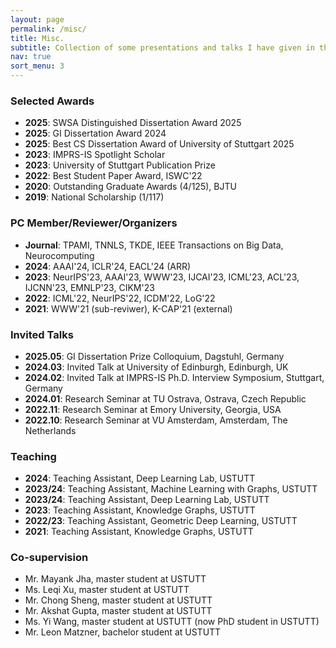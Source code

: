 ```yaml
---
layout: page
permalink: /misc/
title: Misc.
subtitle: Collection of some presentations and talks I have given in the past.
nav: true
sort_menu: 3
---
```


<!-- ### Experience
- **2024/12-Present**: Postdoc, Stanford University, USA
- **2021/02-2024/11**: PhD student, Intl. Max Plank Research School for Intelligent Systems
- **2020/09-2023/08**: Marie Curie Early Stage Researcher, University of Stuttgart, Germany
- **2022/10-2023/02**: Visiting Researcher, Sapienza University of Rome, hosted by Prof. Roberto Navigli
- **2022/04-2022/08**: Visiting Researcher, Maastricht University, hosted by [Prof. Michel Dumontier](https://scholar.google.com/citations?user=vyofzOcAAAAJ&hl=en)
- **2020/04-2020/09**: Research Intern, Huawei Noah's Ark Lab
- **2019/07-2020/01**: Research Intern, Microsoft Research Asia, hosted by [Dr. Jiang Bian](https://www.microsoft.com/en-us/research/people/jiabia/)
- **2018/01-2019/06**: Research Assistant, Tsinghua University
- **2017/07-2018/01**: Data Mining Intern, Baidu Inc. -->

### Selected Awards
- **2025**: SWSA Distinguished Dissertation Award 2025
- **2025**: GI Dissertation Award 2024 
- **2025**: Best CS Dissertation Award of University of Stuttgart 2025
- **2023**: IMPRS-IS Spotlight Scholar
- **2023**: University of Stuttgart Publication Prize
- **2022**: Best Student Paper Award, ISWC'22
- **2020**: Outstanding Graduate Awards (4/125), BJTU
- **2019**: National Scholarship (1/117)
<!-- - **2017**: Honorable Mention, The Mathematical Contest in Modeling (MCM/ICM) -->

### PC Member/Reviewer/Organizers
- **Journal**: TPAMI, TNNLS, TKDE, IEEE Transactions on Big Data, Neurocomputing
- **2024**: AAAI'24, ICLR'24, EACL'24 (ARR)
- **2023**: NeurIPS'23, AAAI'23, WWW'23, IJCAI'23, ICML'23, ACL'23, IJCNN'23, EMNLP'23, CIKM'23
- **2022**: ICML'22, NeurIPS'22, ICDM'22, LoG'22
- **2021**: WWW'21 (sub-reviwer), K-CAP'21 (external)

### Invited Talks
- **2025.05**: GI Dissertation Prize Colloquium, Dagstuhl, Germany
- **2024.03**: Invited Talk at University of Edinburgh, Edinburgh, UK
- **2024.02**: Invited Talk at IMPRS-IS Ph.D. Interview Symposium, Stuttgart, Germany
- **2024.01**: Research Seminar at TU Ostrava, Ostrava, Czech Republic
- **2022.11**: Research Seminar at Emory University, Georgia, USA
- **2022.10**: Research Seminar at VU Amsterdam, Amsterdam, The Netherlands

### Teaching
- **2024**: Teaching Assistant, Deep Learning Lab, USTUTT
- **2023/24**: Teaching Assistant, Machine Learning with Graphs, USTUTT
- **2023/24**: Teaching Assistant, Deep Learning Lab, USTUTT
- **2023**: Teaching Assistant, Knowledge Graphs, USTUTT
- **2022/23**: Teaching Assistant, Geometric Deep Learning, USTUTT
- **2021**: Teaching Assistant, Knowledge Graphs, USTUTT


### Co-supervision
- Mr. Mayank Jha, master student at USTUTT
- Ms. Leqi Xu, master student at USTUTT
- Mr. Chong Sheng, master student at USTUTT 
- Mr. Akshat Gupta, master student at USTUTT
- Ms. Yi Wang, master student at USTUTT (now PhD student in USTUTT)
- Mr. Leon Matzner, bachelor student at USTUTT

